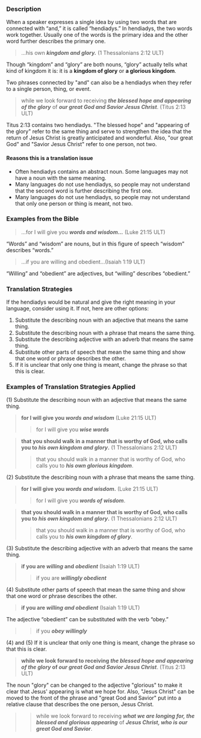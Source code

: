 

### Description

When a speaker expresses a single idea by using two words that are connected with “and,” it is called “hendiadys.” In hendiadys, the two words work together. Usually one of the words is the primary idea and the other word further describes the primary one.

> …his own ***kingdom and glory.*** (1 Thessalonians 2:12 ULT)

Though “kingdom” and “glory” are both nouns, “glory” actually tells what kind of kingdom it is: it is a **kingdom of glory** or **a glorious kingdom**.

Two phrases connected by "and" can also be a hendiadys when they refer to a single person, thing, or event.

> while we look forward to receiving ***the blessed hope and appearing of the glory*** of ***our great God and Savior Jesus Christ***. (Titus 2:13 ULT)

Titus 2:13 contains two hendiadys. "The blessed hope" and "appearing of the glory" refer to the same thing and serve to strengthen the idea that the return of Jesus Christ is greatly anticipated and wonderful. Also, "our great God" and "Savior Jesus Christ" refer to one person, not two. 

#### Reasons this is a translation issue

* Often hendiadys contains an abstract noun. Some languages may not have a noun with the same meaning.
* Many languages do not use hendiadys, so people may not understand that the second word is further describing the first one.
* Many languages do not use hendiadys, so people may not understand that only one person or thing is meant, not two.

### Examples from the Bible

> …for I will give you ***words and wisdom…*** (Luke 21:15 ULT)

“Words” and “wisdom” are nouns, but in this figure of speech “wisdom” describes “words.”

> …if you are willing and obedient…(Isaiah 1:19 ULT)

“Willing” and “obedient” are adjectives, but “willing” describes “obedient.”

### Translation Strategies

If the hendiadys would be natural and give the right meaning in your language, consider using it. If not, here are other options:

1. Substitute the describing noun with an adjective that means the same thing.
1. Substitute the describing noun with a phrase that means the same thing.
1. Substitute the describing adjective with an adverb that means the same thing.
1. Substitute other parts of speech that mean the same thing and show that one word or phrase describes the other.
2. If it is unclear that only one thing is meant, change the phrase so that this is clear.

### Examples of Translation Strategies Applied

(1) Substitute the describing noun with an adjective that means the same thing.

> **for I will give you ***words and wisdom***** (Luke 21:15 ULT)  
>> for I will give you ***wise words*** 
  
> **that you should walk in a manner that is worthy of God, who calls you to ***his own kingdom and glory***.** (1 Thessalonians 2:12 ULT)  
>> that you should walk in a manner that is worthy of God, who calls you to ***his own glorious kingdom***.

(2) Substitute the describing noun with a phrase that means the same thing.

> **for I will give you ***words and wisdom***.** (Luke 21:15 ULT)  
>> for I will give you ***words of wisdom***.
  
> **that you should walk in a manner that is worthy of God, who calls you to ***his own kingdom and glory***.** (1 Thessalonians 2:12 ULT)  
>> that you should walk in a manner that is worthy of God, who calls you to ***his own kingdom of glory***.

(3) Substitute the describing adjective with an adverb that means the same thing.

> **if you are ***willing*** and ***obedient***** (Isaiah 1:19 ULT)  
>> if you are ***willingly obedient*** 

(4) Substitute other parts of speech that mean the same thing and show that one word or phrase describes the other.

> **if you are ***willing and obedient***** (Isaiah 1:19 ULT)

The adjective “obedient” can be substituted with the verb “obey.”

>> if you ***obey willingly*** 

(4) and (5) If it is unclear that only one thing is meant, change the phrase so that this is clear.

> **while we look forward to receiving ***the blessed hope and appearing of the glory*** of ***our great God and Savior Jesus Christ*****. (Titus 2:13 ULT)

The noun "glory" can be changed to the adjective "glorious" to make it clear that Jesus' appearing is what we hope for. Also, "Jesus Christ" can be moved to the front of the phrase and "great God and Savior" put into a relative clause that describes the one person, Jesus Christ. 

>> while we look forward to receiving ***what we are longing for, the blessed and glorious appearing*** of ***Jesus Christ, who is our great God and Savior***. 
